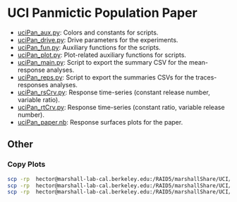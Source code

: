 # UCI Panmictic Population Paper

* [uciPan_aux.py](./uciPan_aux.py): Colors and constants for scripts.
* [uciPan_drive.py](./uciPan_drive.py): Drive parameters for the experiments.
* [uciPan_fun.py](./uciPan_fun.py): Auxiliary functions for the scripts.
* [uciPan_plot.py](./uciPan_plot.py): Plot-related auxiliary functions for scripts.
* [uciPan_main.py](./uciPan_main.py): Script to export the summary CSV for the mean-response analyses.
* [uciPan_reps.py](./uciPan_reps.py): Script to export the summaries CSVs for the traces-responses analyses.
* [uciPan_rsCrv.py](./uciPan_rsCrv.py): Response time-series (constant release number, variable ratio).
* [uciPan_rtCrv.py](./uciPan_rtCrv.py): Response time-series (constant ratio, variable release number).
* [uciPan_paper.nb](./uciPan_paper.nb): Response surfaces plots for the paper.


## Other

### Copy Plots

```bash
scp -rp  hector@marshall-lab-cal.berkeley.edu:/RAID5/marshallShare/UCI/Yoosook/tParams/islandGravidFemales/img/ /home/chipdelmal/Desktop/UCIPan/islandGravidFemales/;\
scp -rp  hector@marshall-lab-cal.berkeley.edu:/RAID5/marshallShare/UCI/Yoosook/tParams/islandMixed/img /home/chipdelmal/Desktop/UCIPan/islandMixed/;\
scp -rp  hector@marshall-lab-cal.berkeley.edu:/RAID5/marshallShare/UCI/Yoosook/tParams/island/img /home/chipdelmal/Desktop/UCIPan/island/;

```
